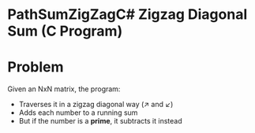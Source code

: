 # PathSumZigZagC# Zigzag Diagonal Sum (C Program)

# Problem

Given an NxN matrix, the program:

- Traverses it in a zigzag diagonal way (↗ and ↙)
- Adds each number to a running sum
- But if the number is a **prime**, it subtracts it instead


